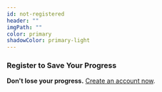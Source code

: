 ```yaml
---
id: not-registered
header: ""
imgPath: ""
color: primary
shadowColor: primary-light
---
```


### Register to Save Your Progress

**Don't lose your progress.** [Create an account now](#).
